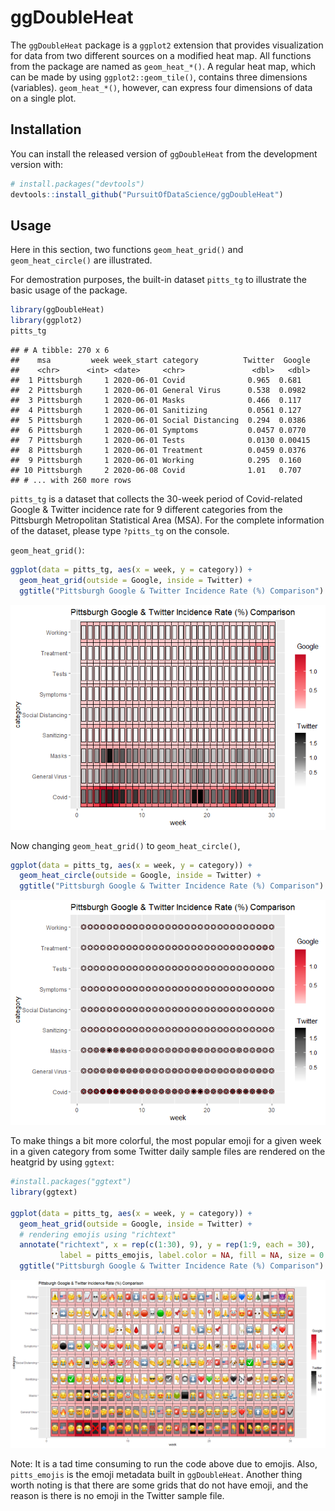ggDoubleHeat
================

The `ggDoubleHeat` package is a `ggplot2` extension that provides
visualization for data from two different sources on a modified heat
map. All functions from the package are named as `geom_heat_*()`. A
regular heat map, which can be made by using `ggplot2::geom_tile()`,
contains three dimensions (variables). `geom_heat_*()`, however, can
express four dimensions of data on a single plot.

## Installation

You can install the released version of `ggDoubleHeat` from the
development version with:

``` r
# install.packages("devtools")
devtools::install_github("PursuitOfDataScience/ggDoubleHeat")
```

## Usage

Here in this section, two functions `geom_heat_grid()` and
`geom_heat_circle()` are illustrated.

For demostration purposes, the built-in dataset `pitts_tg` to illustrate
the basic usage of the package.

``` r
library(ggDoubleHeat)
library(ggplot2)
pitts_tg
```

    ## # A tibble: 270 x 6
    ##    msa         week week_start category          Twitter  Google
    ##    <chr>      <int> <date>     <chr>               <dbl>   <dbl>
    ##  1 Pittsburgh     1 2020-06-01 Covid              0.965  0.681  
    ##  2 Pittsburgh     1 2020-06-01 General Virus      0.538  0.0982 
    ##  3 Pittsburgh     1 2020-06-01 Masks              0.466  0.117  
    ##  4 Pittsburgh     1 2020-06-01 Sanitizing         0.0561 0.127  
    ##  5 Pittsburgh     1 2020-06-01 Social Distancing  0.294  0.0386 
    ##  6 Pittsburgh     1 2020-06-01 Symptoms           0.0457 0.0770 
    ##  7 Pittsburgh     1 2020-06-01 Tests              0.0130 0.00415
    ##  8 Pittsburgh     1 2020-06-01 Treatment          0.0459 0.0376 
    ##  9 Pittsburgh     1 2020-06-01 Working            0.295  0.160  
    ## 10 Pittsburgh     2 2020-06-08 Covid              1.01   0.707  
    ## # ... with 260 more rows

`pitts_tg` is a dataset that collects the 30-week period of
Covid-related Google & Twitter incidence rate for 9 different categories
from the Pittsburgh Metropolitan Statistical Area (MSA). For the
complete information of the dataset, please type `?pitts_tg` on the
console.

`geom_heat_grid()`:

``` r
ggplot(data = pitts_tg, aes(x = week, y = category)) +
  geom_heat_grid(outside = Google, inside = Twitter) +
  ggtitle("Pittsburgh Google & Twitter Incidence Rate (%) Comparison")
```

![](README_files/figure-gfm/unnamed-chunk-2-1.png)<!-- -->

Now changing `geom_heat_grid()` to `geom_heat_circle()`,

``` r
ggplot(data = pitts_tg, aes(x = week, y = category)) +
  geom_heat_circle(outside = Google, inside = Twitter) +
  ggtitle("Pittsburgh Google & Twitter Incidence Rate (%) Comparison")
```

![](README_files/figure-gfm/unnamed-chunk-3-1.png)<!-- -->

To make things a bit more colorful, the most popular emoji for a given
week in a given category from some Twitter daily sample files are
rendered on the heatgrid by using `ggtext`:

``` r
#install.packages("ggtext")
library(ggtext)

ggplot(data = pitts_tg, aes(x = week, y = category)) +
  geom_heat_grid(outside = Google, inside = Twitter) +
  # rendering emojis using "richtext"
  annotate("richtext", x = rep(c(1:30), 9), y = rep(1:9, each = 30), 
           label = pitts_emojis, label.color = NA, fill = NA, size = 0.3) +
  ggtitle("Pittsburgh Google & Twitter Incidence Rate (%) Comparison")
```

![](README_files/figure-gfm/unnamed-chunk-4-1.png)<!-- -->

Note: It is a tad time consuming to run the code above due to emojis.
Also, `pitts_emojis` is the emoji metadata built in `ggDoubleHeat`.
Another thing worth noting is that there are some grids that do not have
emoji, and the reason is there is no emoji in the Twitter sample file.
